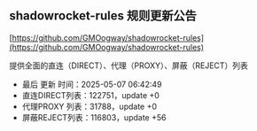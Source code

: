 ## shadowrocket-rules 规则更新公告

[https://github.com/GMOogway/shadowrocket-rules](https://github.com/GMOogway/shadowrocket-rules)

提供全面的直连（DIRECT）、代理（PROXY）、屏蔽（REJECT）列表
- 最后 更新 时间：2025-05-07 06:42:49
- 直连DIRECT列表：122751，update +0
- 代理PROXY 列表：31788，update +0
- 屏蔽REJECT列表：116803，update +56